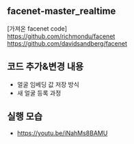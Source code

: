 ## facenet-master_realtime
[가져온 facenet code]  
https://github.com/richmondu/facenet  
https://github.com/davidsandberg/facenet

## 코드 추가&변경 내용
- 얼굴 임베딩 값 저장 방식  
- 새 얼굴 등록 과정


## 실행 모습
- https://youtu.be/iNahMs8BAMU
